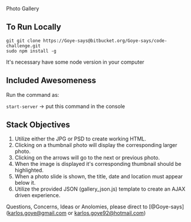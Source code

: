 Photo Gallery

## To Run Locally

````
git git clone https://Goye-says@bitbucket.org/Goye-says/code-challenge.git
sudo npm install -g
````

It's necessary have some node version in your computer

## Included Awesomeness

Run the command as:

`start-server` -> put this command in the console

## Stack Objectives

1. Utilize either the JPG or PSD to create working HTML.
2. Clicking on a thumbnail photo will display the corresponding larger photo.
3. Clicking on the arrows will go to the next or previous photo. 
4. When the image is displayed it's corresponding thumbnail should be highlighted.
5. When a photo slide is shown, the title, date and location must appear below it.  
6. Utilize the provided JSON (gallery_json.js) template to create an AJAX driven experience.

Questions, Concerns, Ideas or Anolomies, please direct to [@Goye-says](karlos.goye@gmail.com or karlos.goye92@hotmail.com)